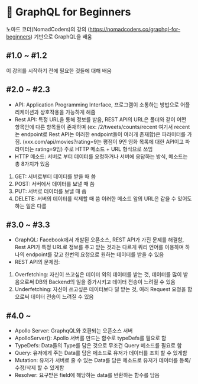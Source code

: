 # 📖 GraphQL for Beginners 
노마드 코더(NomadCoders)의 강의 (https://nomadcoders.co/graphql-for-beginners) 기반으로 GraphQL을 배움

## #1.0 ~ #1.2
이 강의를 시작하기 전에 필요한 것들에 대해 배움

## #2.0 ~ #2.3
- API: Application Programming Interface, 프로그램이 소통하는 방법으로 어플리케이션과 상호작용을 가능하게 해줌
- Rest API: 특정 URL을 통해 정보를 받음, REST API의 URL은 폴더와 같이 어떤 항목안에 다른 항목들이 존재하며 (ex: /2/tweets/counts/recent 여기서 recent는 endpoint로 Rest API는 이러한 endpoint들이 여러개 존재함)은 파라미터를 가짐. (xxx.com/api/movies?rating=9는 평점이 9인 영화 목록에 대한 API이고 파라미터는 rating=9임) 주로 HTTP 메소드 + URL 형식으로 쓰임
- HTTP 메소드: 서버로 부터 데이터를 요청하거나 서버에 응답하는 방식, 메소드는 총 8가지가 있음
1. GET: 서버로부터 데이터를 받을 때 씀
2. POST: 서버에서 데이터를 보낼 때 씀
3. PUT: 서버로 데이터를 보낼 때 씀
4. DELETE: 서버의 데이터를 삭제할 때 씀
이러한 메소드 앞의 URL은 같을 수 있어도 하는 일은 다름

## #3.0 ~ #3.3
- GraphQL: Facebook에서 개발된 오픈소스, REST API가 가진 문제를 해결함, Rest API가 특정 URL로 정보를 주고 받는 것과는 다르게 쿼리 언어를 이용하며 하나의 endpoint를 갖고 한번의 요청으로 원하는 데이터를 받을 수 있음
- REST API의 문제점:
1. Overfetching: 자신이 쓰고싶은 데이터 외의 데이터를 받는 것, 데이터를 많이 받음으로써 DB와 Backend의 일을 증가시키고 데이터 전송이 느려질 수 있음
2. Underfetching: 자신이 쓰고싶은 데이터보다 덜 받는 것, 여러 Request 요청을 함으로써 데이터 전송이 느려질 수 있음

## #4.0 ~ #
- Apollo Server: GraphqQL와 호환되는 오픈소스 서버
- ApolloServer(): Apollo 서버를 만드는 함수로 typeDefs를 필요로 함
- TypeDefs: Data들의 Type를 담은 것으로 무조건 Query 메소드를 필요로 함
- Query: 유저에게 주는 Data를 담은 메소드로 유저가 데이터를 조회 할 수 있게함
- Mutation: 유저가 서버로 줄 수 있는 Data를 담은 메소드로 유저가 데이터를 등록/수정/삭제 할 수 있게함
- Resolver: 요구받은 field에 해당하는 data를 반환하는 함수를 담음
